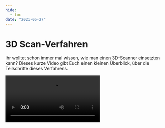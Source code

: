 ```yaml
---
hide:
  - toc
date: "2021-05-27"  
---
```


# 3D Scan-Verfahren

Ihr wolltet schon immer mal wissen, wie man einen 3D-Scanner einsetzten kann? Dieses kurze Video gibt Euch einen kleinen Überblick, über die Teilschritte dieses Verfahrens.

![type:video](https://git.noc.ruhr-uni-bochum.de/makerspace/website/-/raw/main/docs/medien/2021-05-27a.mp4) 
